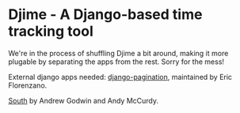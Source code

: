 Djime - A Django-based time tracking tool
=========================================

We're in the process of shuffling Djime a bit around, making it more
plugable by separating the apps from the rest. Sorry for the mess!

External django apps needed:
[django-pagination](http://code.google.com/p/django-pagination/ "django-pagination at google code"),
maintained by Eric Florenzano.

[South](http://south.aeracode.org/ "South project homepage") by Andrew Godwin
and Andy McCurdy.

